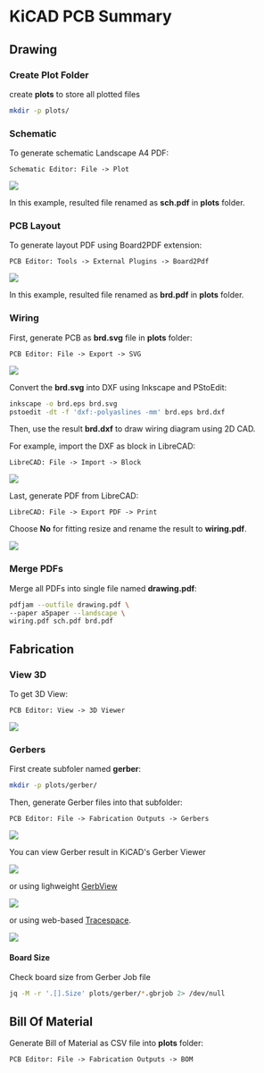 # KiCAD PCB Summary

## Drawing

### Create Plot Folder

create **plots** to store all plotted files

```sh
mkdir -p plots/
```

### Schematic

To generate schematic Landscape A4 PDF:

```
Schematic Editor: File -> Plot
```

![](images/sch_pdf.png)

In this example, resulted file renamed as **sch.pdf** in **plots** folder.

### PCB Layout

To generate layout PDF using Board2PDF extension:

```
PCB Editor: Tools -> External Plugins -> Board2Pdf
```

![](images/brd_pdf.png)

In this example, resulted file renamed as **brd.pdf** in **plots** folder.

### Wiring

First, generate PCB as **brd.svg** file in **plots** folder:

```
PCB Editor: File -> Export -> SVG
```

![](images/brd_svg.png)

Convert the **brd.svg** into DXF using Inkscape and PStoEdit:

```sh
inkscape -o brd.eps brd.svg
pstoedit -dt -f 'dxf:-polyaslines -mm' brd.eps brd.dxf
```

Then, use the result **brd.dxf** to draw wiring diagram using 2D CAD.

For example, import the DXF as block in LibreCAD:

```
LibreCAD: File -> Import -> Block
``` 

![](images/librecad.png)

Last, generate PDF from LibreCAD:

```
LibreCAD: File -> Export PDF -> Print
```

Choose **No** for fitting resize and rename the result to **wiring.pdf**.

![](images/cadpdf.png)

### Merge PDFs

Merge all PDFs into single file named **drawing.pdf**:

```sh
pdfjam --outfile drawing.pdf \
--paper a5paper --landscape \
wiring.pdf sch.pdf brd.pdf
```

## Fabrication

### View 3D

To get 3D View:

```
PCB Editor: View -> 3D Viewer
```

![](images/view3d.png)

### Gerbers

First create subfoler named **gerber**:

```sh
mkdir -p plots/gerber/
```

Then, generate Gerber files into that subfolder:

```
PCB Editor: File -> Fabrication Outputs -> Gerbers
```

![](images/grbr.png)

You can view Gerber result in KiCAD's Gerber Viewer

![](images/kigrbrview.png)

or using lighweight [GerbView](https://github.com/gerbv/gerbv)

![](images/gvgrbrview.png)

or using web-based [Tracespace](https://github.com/tracespace/tracespace).

![](images/tsgrbrview.png)

#### Board Size

Check board size from Gerber Job file

```sh
jq -M -r '.[].Size' plots/gerber/*.gbrjob 2> /dev/null
```

## Bill Of Material

Generate Bill of Material as CSV file into **plots** folder:

```
PCB Editor: File -> Fabrication Outputs -> BOM
```
